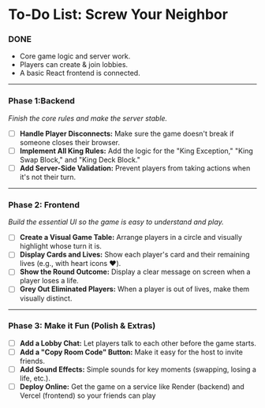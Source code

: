 # To-Do List: Screw Your Neighbor

### DONE

- Core game logic and server work.
- Players can create & join lobbies.
- A basic React frontend is connected.

---

### Phase 1:Backend 

*Finish the core rules and make the server stable.*

- [ ] **Handle Player Disconnects:** Make sure the game doesn't break if someone closes their browser.
- [ ] **Implement All King Rules:** Add the logic for the "King Exception," "King Swap Block," and "King Deck Block."
- [ ] **Add Server-Side Validation:** Prevent players from taking actions when it's not their turn.

---

### Phase 2: Frontend

*Build the essential UI so the game is easy to understand and play.*

- [ ] **Create a Visual Game Table:** Arrange players in a circle and visually highlight whose turn it is.
- [ ] **Display Cards and Lives:** Show each player's card and their remaining lives (e.g., with heart icons ❤️).
- [ ] **Show the Round Outcome:** Display a clear message on screen when a player loses a life.
- [ ] **Grey Out Eliminated Players:** When a player is out of lives, make them visually distinct.

---

### Phase 3: Make it Fun (Polish & Extras)


- [ ] **Add a Lobby Chat:** Let players talk to each other before the game starts.
- [ ] **Add a "Copy Room Code" Button:** Make it easy for the host to invite friends.
- [ ] **Add Sound Effects:** Simple sounds for key moments (swapping, losing a life, etc.).
- [ ] **Deploy Online:** Get the game on a service like Render (backend) and Vercel (frontend) so your friends can play